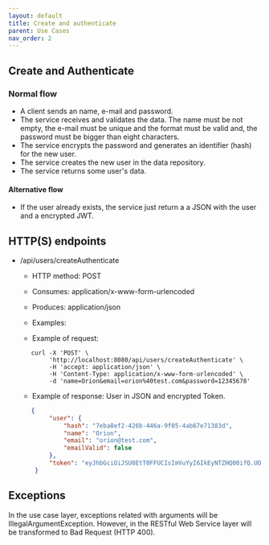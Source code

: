 ```yaml
---
layout: default
title: Create and authenticate
parent: Use Cases
nav_order: 2
---
```


## Create and Authenticate

### Normal flow

* A client sends an name, e-mail and password.
* The service receives and validates the data. The name must be not empty,
  the e-mail must be unique and the format must be valid and,
  the password must be bigger than eight characters.
* The service encrypts the password and generates an identifier (hash) for the
  new user.
* The service creates the new user in the data repository.
* The service returns some user's data.

#### Alternative flow

* If the user already exists, the service just return a a JSON with the user
  and a encrypted JWT.

## HTTP(S) endpoints

* /api/users/createAuthenticate
    * HTTP method: POST
    * Consumes: application/x-www-form-urlencoded
    * Produces: application/json
    * Examples:

    * Example of request:
    ```shell
       curl -X 'POST' \
            'http://localhost:8080/api/users/createAuthenticate' \
            -H 'accept: application/json' \
            -H 'Content-Type: application/x-www-form-urlencoded' \
            -d 'name=Orion&email=orion%40test.com&password=12345678'
    ```
    * Example of response: User in JSON and encrypted Token.
    ```json
       {
            "user": {
                "hash": "7eba8ef2-426b-446a-9f05-4ab67e71383d",
                "name": "Orion",
                "email": "orion@test.com",
                "emailValid": false
            },
            "token": "eyJhbGciOiJSU0EtT0FFUCIsImVuYyI6IkEyNTZHQ00ifQ.UOLgr6fR0xoNj8gcLeQ1HssaCoPRvXRptzPoVMbd5VpTe-_OEy_BA04dRHRcY-jID4TEVUfSmWINhs5iLLtbp6SYZcqKH0vuFFiQ491UsjVzpy9QDGoWxJLeO4XytJnjnjVSPJ3G9mhANhWr2ylgh0Wnv3wQkFdEobSd9ysrnkKq1bF5OBP3olJyogfDtXGRul150ICYbS3KrZ5OBBMmqgah6vW0I1IO8Kz4uJ9LmfTbZbtHoVJqHwMY9ypVMF_MRKaTJ1lisZOE6F21cOjwcnBGGddQlw5jOstS_sZmixyxvE19GnhjmHlWHoXfwGgZ_TY_oeE1aBUcXi_fYifxWg.qp0YEBMzxjRBALxE.8YmjHAuyWbGbH6pqi4xJgqJ3Gu9kA9kYkwHCdqkczXBdn7YGRAE_78yQOyZMhmRX1X0yWv-R0i___Yv9BXNasbr44I_vvoL7VDPCxm2ln3lSnQwKdOA7xkJMUtyJDjXlnT0vw2LkNS1GvfkkaBXx_x5h8jANXWV5ne1PLr307XQQquPNd8If4rLgiEwjdYyK4Lhz3NffIOl380mRAmZCDH_zLJBVTmFvL0F6rcfUcd5tdhfe28DALr3rPMGahbr5KT9d0So9OoUhIU7XdSA_nkIh4GFx_A.Xqa0vqD_bM2HGN1aTR2QpQ"
        }
    ```

## Exceptions

In the use case layer, exceptions related with arguments will be
IllegalArgumentException. However, in the RESTful Web Service layer will be
transformed to Bad Request (HTTP 400).
